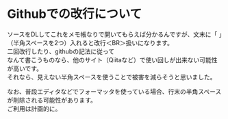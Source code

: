 # Githubでの改行について
ソースをDLしてこれをメモ帳なりで開いてもらえば分かるんですが、文末に「  」（半角スペースを2つ）入れると改行＜BR＞扱いになります。  
二回改行したり、githubの記法に従って<BR>なんて書こうものなら、他のサイト（Qiitaなど）で使い回しが出来ない可能性が高いです。  
それなら、見えない半角スペースを使うことで被害を減らそうと思いました。  

なお、普段エディタなどでフォーマッタを使っている場合、行末の半角スペースが削除される可能性があります。  
ご利用は計画的に。
